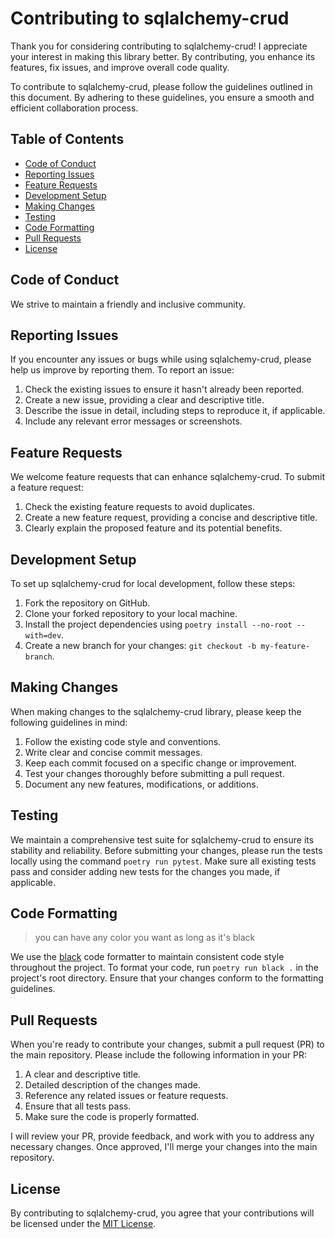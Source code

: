 # Contributing to sqlalchemy-crud

Thank you for considering contributing to sqlalchemy-crud!
I appreciate your interest in making this library better.
By contributing, you enhance its features, fix issues, 
and improve overall code quality.

To contribute to sqlalchemy-crud, 
please follow the guidelines outlined in this document. 
By adhering to these guidelines, 
you ensure a smooth and efficient collaboration process.

## Table of Contents

- [Code of Conduct](#code-of-conduct)
- [Reporting Issues](#reporting-issues)
- [Feature Requests](#feature-requests)
- [Development Setup](#development-setup)
- [Making Changes](#making-changes)
- [Testing](#testing)
- [Code Formatting](#code-formatting)
- [Pull Requests](#pull-requests)
- [License](#license)

## Code of Conduct

We strive to maintain a friendly and inclusive community. 

## Reporting Issues

If you encounter any issues or bugs while using sqlalchemy-crud, please help us improve by reporting them. To report an issue:

1. Check the existing issues to ensure it hasn't already been reported.
2. Create a new issue, providing a clear and descriptive title.
3. Describe the issue in detail, including steps to reproduce it, if applicable.
4. Include any relevant error messages or screenshots.

## Feature Requests

We welcome feature requests that can enhance sqlalchemy-crud. To submit a feature request:

1. Check the existing feature requests to avoid duplicates.
2. Create a new feature request, providing a concise and descriptive title.
3. Clearly explain the proposed feature and its potential benefits.

## Development Setup

To set up sqlalchemy-crud for local development, follow these steps:

1. Fork the repository on GitHub.
2. Clone your forked repository to your local machine.
3. Install the project dependencies using `poetry install --no-root --with=dev`.
5. Create a new branch for your changes: `git checkout -b my-feature-branch`.

## Making Changes

When making changes to the sqlalchemy-crud library, please keep the following guidelines in mind:

1. Follow the existing code style and conventions.
2. Write clear and concise commit messages.
3. Keep each commit focused on a specific change or improvement.
4. Test your changes thoroughly before submitting a pull request.
5. Document any new features, modifications, or additions.

## Testing

We maintain a comprehensive test suite for sqlalchemy-crud to ensure its stability and reliability. Before submitting your changes, please run the tests locally using the command `poetry run pytest`. Make sure all existing tests pass and consider adding new tests for the changes you made, if applicable.

## Code Formatting

> you can have any color you want as long as it's black

We use the [black](https://github.com/psf/black) code formatter to maintain consistent code style throughout the project. To format your code, run `poetry run black .` in the project's root directory. Ensure that your changes conform to the formatting guidelines.

## Pull Requests

When you're ready to contribute your changes, submit a pull request (PR) to the main repository. Please include the following information in your PR:

1. A clear and descriptive title.
2. Detailed description of the changes made.
3. Reference any related issues or feature requests.
4. Ensure that all tests pass.
5. Make sure the code is properly formatted.

I will review your PR, provide feedback, 
and work with you to address any necessary changes. 
Once approved, I'll merge your changes into the main repository.

## License

By contributing to sqlalchemy-crud, 
you agree that your contributions will be licensed under 
the [MIT License](LICENSE).
